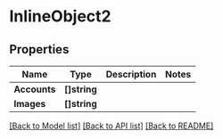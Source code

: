 # InlineObject2

## Properties

Name | Type | Description | Notes
------------ | ------------- | ------------- | -------------
**Accounts** | **[]string** |  | 
**Images** | **[]string** |  | 

[[Back to Model list]](../README.md#documentation-for-models) [[Back to API list]](../README.md#documentation-for-api-endpoints) [[Back to README]](../README.md)


